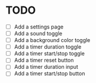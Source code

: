 # TODO

- [ ] Add a settings page
- [ ] Add a sound toggle
- [ ] Add a background color toggle
- [ ] Add a timer duration toggle
- [ ] Add a timer start/stop toggle
- [ ] Add a timer reset button
- [ ] Add a timer duration input
- [ ] Add a timer start/stop button

